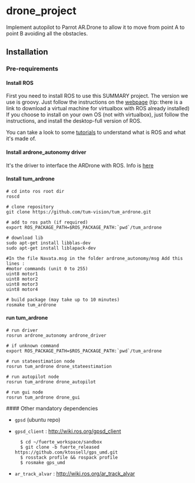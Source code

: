 drone\_project
=============

Implement autopilot to Parrot AR.Drone to allow it to move from point A to point B avoiding all the obstacles.

Installation
-----------
### Pre-requirements
#### Install ROS
First you need to install ROS to use this SUMMARY
project.
The version we use is groovy. Just follow the instructions on the [webpage](http://wiki.ros.org/groovy/Installation) (tip: there is a link to download a virtual machine for virtualbox with ROS already installed)
If you choose to install on your own OS (not with virtualbox), just follow the instructions, and install the desktop-full version of ROS.

You can take a look to some [tutorials](http://wiki.ros.org/ROS/Tutorials) to understand what is ROS and what it's made of.

#### Install ardrone\_autonomy driver
It's the driver to interface the ARDrone with ROS.
Info is [here](https://github.com/AutonomyLab/ardrone_autonomy#ardrone_autonomy--a-ros-driver-for-ardrone-10--20)

#### Install tum_ardrone


	# cd into ros root dir
	roscd

	# clone repository
	git clone https://github.com/tum-vision/tum_ardrone.git
	
	# add to ros path (if required)
	export ROS_PACKAGE_PATH=$ROS_PACKAGE_PATH:`pwd`/tum_ardrone
	
	# download lib
	sudo apt-get install libblas-dev
	sudo apt-get install liblapack-dev
	
	#In the file Navata.msg in the folder ardrone_autonomy/msg Add this lines : 
	#motor commands (unit 0 to 255)
	uint8 motor1
	uint8 motor2
	uint8 motor3
	uint8 motor4

	# build package (may take up to 10 minutes)
	rosmake tum_ardrone


#### run tum_ardrone


	# run driver
	rosrun ardrone_autonomy ardrone_driver
  
	# if unknown command
	export ROS_PACKAGE_PATH=$ROS_PACKAGE_PATH:`pwd`/tum_ardrone
	
	# run stateestimation node
	rosrun tum_ardrone drone_stateestimation
  
	# run autopilot node
	rosrun tum_ardrone drone_autopilot
  
	# run gui node
	rosrun tum_ardrone drone_gui



#### Other mandatory dependencies

- `gpsd` (ubuntu repo)
- `gpsd_client` : http://wiki.ros.org/gpsd_client

		$ cd ~/fuerte_workspace/sandbox
		$ git clone -b fuerte_released https://github.com/ktossell/gps_umd.git
		$ rosstack profile && rospack profile
		$ rosmake gps_umd

- `ar_track_alvar` : http://wiki.ros.org/ar_track_alvar
